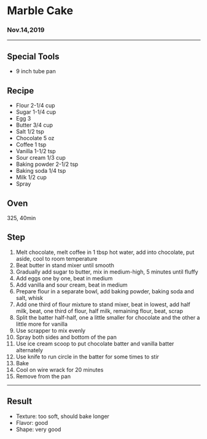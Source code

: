 # Marble Cake

### Nov.14,2019

---
## Special Tools

- 9 inch tube pan

## Recipe

- Flour 2-1/4 cup
- Sugar 1-1/4 cup
- Egg 3
- Butter 3/4 cup
- Salt 1/2 tsp
- Chocolate 5 oz
- Coffee 1 tsp
- Vanilla 1-1/2 tsp
- Sour cream 1/3 cup
- Baking powder 2-1/2 tsp
- Baking soda 1/4 tsp
- Milk 1/2 cup
- Spray

## Oven
325, 40min 

## Step
1. Melt chocolate, melt coffee in 1 tbsp hot water, add into chocolate, put aside, cool to room temperature
2. Beat butter in stand mixer until smooth
3. Gradually add sugar to butter, mix in medium-high, 5 minutes until fluffy
4. Add eggs one by one, beat in medium
5. Add vanilla and sour cream, beat in medium
6. Prepare flour in a separate bowl, add baking powder, baking soda and salt, whisk
7. Add one third of flour mixture to stand mixer, beat in lowest, add half milk, beat, one third of flour, half milk, remaining flour, beat, scrap
8. Split the batter half-half, one a little smaller for chocolate and the other a little more for vanilla
9. Use scrapper to mix evenly
10. Spray both sides and bottom of the pan
11. Use ice cream scoop to put chocolate batter and vanilla batter alternately
12. Use knife to run circle in the batter for some times to stir
13. Bake
14. Cool on wire wrack for 20 minutes
15. Remove from the pan

---
## Result
- Texture: too soft, should bake longer
- Flavor: good
- Shape: very good